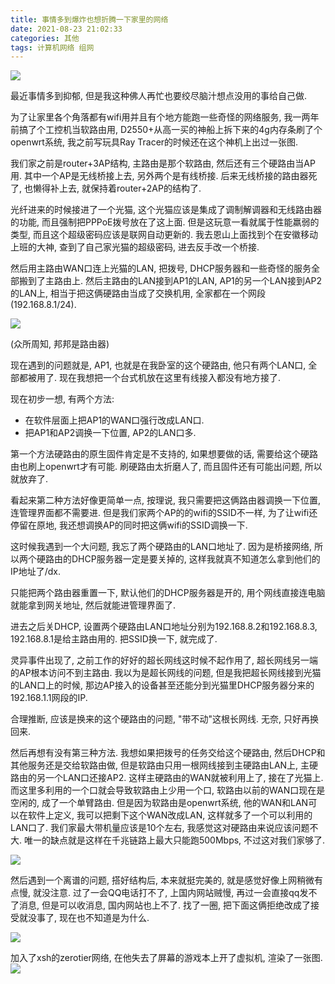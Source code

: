 ```yaml
---
title: 事情多到爆炸也想折腾一下家里的网络
date: 2021-08-23 21:02:33
categories: 其他
tags: 计算机网络 组网
---
```


![](/img/network/router.jpg.webp.webp)

最近事情多到抑郁, 但是我这种佛人再忙也要绞尽脑汁想点没用的事给自己做.

<!--more-->

为了让家里各个角落都有wifi用并且有个地方能跑一些奇怪的网络服务, 我一两年前搞了个工控机当软路由用, D2550+从高一买的神船上拆下来的4g内存条刷了个openwrt系统, 我之前写玩具Ray Tracer的时候还在这个神机上出过一张图.

我们家之前是router+3AP结构, 主路由是那个软路由, 然后还有三个硬路由当AP用. 其中一个AP是无线桥接上去, 另外两个是有线桥接. 后来无线桥接的路由器死了, 也懒得补上去, 就保持着router+2AP的结构了.

光纤进来的时候接进了一个光猫, 这个光猫应该是集成了调制解调器和无线路由器的功能, 而且强制把PPPoE拨号放在了这上面. 但是这玩意一看就属于性能羸弱的类型, 而且这个超级密码应该是联网自动更新的. 我去恩山上面找到个在安徽移动上班的大神, 查到了自己家光猫的超级密码, 进去反手改一个桥接.

然后用主路由WAN口连上光猫的LAN, 把拨号, DHCP服务器和一些奇怪的服务全部搬到了主路由上. 然后主路由的LAN接到AP1的LAN, AP1的另一个LAN接到AP2的LAN上, 相当于把这俩硬路由当成了交换机用, 全家都在一个网段(192.168.8.1/24).

![](/img/network/topo_1.png.webp.webp)

(众所周知, 邦邦是路由器)

现在遇到的问题就是, AP1, 也就是在我卧室的这个硬路由, 他只有两个LAN口, 全部都被用了. 现在我想把一个台式机放在这里有线接入都没有地方接了.

现在初步一想, 有两个方法:
- 在软件层面上把AP1的WAN口强行改成LAN口.
- 把AP1和AP2调换一下位置, AP2的LAN口多.

第一个方法硬路由的原生固件肯定是不支持的, 如果想要做的话, 需要给这个硬路由也刷上openwrt才有可能. 刷硬路由太折磨人了, 而且固件还有可能出问题, 所以就放弃了.

看起来第二种方法好像更简单一点, 按理说, 我只需要把这俩路由器调换一下位置, 连管理界面都不需要进. 但是我们家两个AP的的wifi的SSID不一样, 为了让wifi还停留在原地, 我还想调换AP的同时把这俩wifi的SSID调换一下.

这时候我遇到一个大问题, 我忘了两个硬路由的LAN口地址了. 因为是桥接网络, 所以两个硬路由的DHCP服务器一定是要关掉的, 这样我就真不知道怎么拿到他们的IP地址了/dx.

只能把两个路由器重置一下, 默认他们的DHCP服务器是开的, 用个网线直接连电脑就能拿到网关地址, 然后就能进管理界面了.

进去之后关DHCP, 设置两个硬路由LAN口地址分别为192.168.8.2和192.168.8.3, 192.168.8.1是给主路由用的. 把SSID换一下, 就完成了.

灵异事件出现了, 之前工作的好好的超长网线这时候不起作用了, 超长网线另一端的AP根本访问不到主路由. 我以为是超长网线的问题, 但是我把超长网线接到光猫的LAN口上的时候, 那边AP接入的设备甚至还能分到光猫里DHCP服务器分来的192.168.1.1网段的IP.

合理推断, 应该是换来的这个硬路由的问题, "带不动"这根长网线. 无奈, 只好再换回来.

然后再想有没有第三种方法. 我想如果把拨号的任务交给这个硬路由, 然后DHCP和其他服务还是交给软路由做, 但是软路由只用一根网线接到主硬路由LAN上, 主硬路由的另一个LAN口还接AP2. 这样主硬路由的WAN就被利用上了, 接在了光猫上. 而这里多利用的一个口就会导致软路由上少用一个口, 软路由以前的WAN口现在是空闲的, 成了一个单臂路由. 但是因为软路由是openwrt系统, 他的WAN和LAN可以在软件上定义, 我可以把剩下这个WAN改成LAN, 这样就多了一个可以利用的LAN口了. 我们家最大带机量应该是10个左右, 我感觉这对硬路由来说应该问题不大. 唯一的缺点就是这样在千兆链路上最大只能跑500Mbps, 不过这对我们家够了.

![](/img/network/topo_2.png.webp.webp)

然后遇到一个离谱的问题, 搭好结构后, 本来就挺完美的, 就是感觉好像上网稍微有点慢, 就没注意. 过了一会QQ电话打不了, 上国内网站贼慢, 再过一会直接qq发不了消息, 但是可以收消息, 国内网站也上不了. 找了一圈, 把下面这俩拒绝改成了接受就没事了, 现在也不知道是为什么.

![](/img/network/openwrt.png.webp.webp)

加入了xsh的zerotier网络, 在他失去了屏幕的游戏本上开了虚拟机, 渲染了一张图.
![](/img/network/xsh.jpg.webp.webp)

